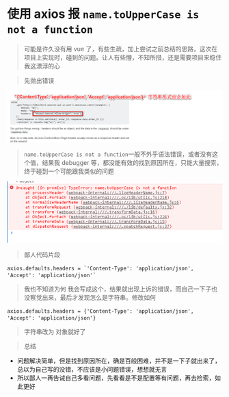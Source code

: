# 使用 axios 报 `name.toUpperCase is not a function`

> 可能是许久没有用 vue 了，有些生疏，加上尝试之前总结的思路，这次在项目上实现时，碰到的问题。让人有些懵，不知所措，还是需要项目来稳住我这漂浮的心

> 先抛出错误

<img src="./axios_issue/q1.png" />

> `name.toUpperCase is not a function`一般不外乎语法错误，或者没有这个值，结果我 debugger 等，都没能有效的找到原因所在，只能大量搜索，终于碰到一个可能跟我类似的问题

<img src="./axios_issue/q1W.png" />

> 鄙人代码片段

```
axios.defaults.headers = `'Content-Type': 'application/json', 'Accept': 'application/json'`
```

> 我也不知道为何 我会写成这个，结果就出现上诉的错误，而自己一下子也没察觉出来，最后才发现怎么是字符串。修改如何

```
axios.defaults.headers = {'Content-Type': 'application/json', 'Accept': 'application/json'}
```

> 字符串改为 对象就好了

> 总结

- 问题解决简单，但是找到原因所在，确是百般困难，并不是一下子就出来了，总以为自己写的没错，不应该是小问题错误，想想就无言
- 所以鄙人一再告诫自己多看问题，先看看是不是配置等有问题，再去检索，如此更好
